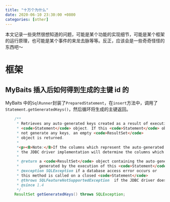 ```yaml
---
title: "十万个为什么"
date: 2020-06-10 23:30:00 +0800
categories: [other]
---
```


本文记录一些突然很想知道的问题，可能是某个功能的实现细节，可能是某个框架的运行原理，也可能是某个事件的来龙去脉等等。反正，应该会是一些奇奇怪怪的东西吧～

# 框架

## MyBaits 插入后如何得到生成的主键 id 的

MyBaits 中的`SqlRunner`封装了`PreparedStatement`，在`insert`方法中，调用了`Statement.getGeneratedKeys()`，然后循环将生成的主键返回。

```java
    /**
     * Retrieves any auto-generated keys created as a result of executing this
     * <code>Statement</code> object. If this <code>Statement</code> object did
     * not generate any keys, an empty <code>ResultSet</code>
     * object is returned.
     *
     *<p><B>Note:</B>If the columns which represent the auto-generated keys were not specified,
     * the JDBC driver implementation will determine the columns which best represent the auto-generated keys.
     *
     * @return a <code>ResultSet</code> object containing the auto-generated key(s)
     *         generated by the execution of this <code>Statement</code> object
     * @exception SQLException if a database access error occurs or
     * this method is called on a closed <code>Statement</code>
     * @throws SQLFeatureNotSupportedException  if the JDBC driver does not support this method
     * @since 1.4
     */
    ResultSet getGeneratedKeys() throws SQLException;
```

